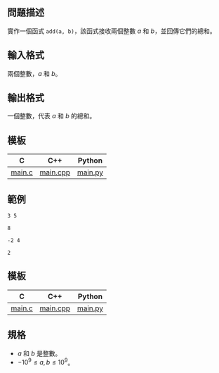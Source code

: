 ## 問題描述

實作一個函式 `add(a, b)`，該函式接收兩個整數 $a$ 和 $b$，並回傳它們的總和。

## 輸入格式

兩個整數，$a$ 和 $b$。

## 輸出格式

一個整數，代表 $a$ 和 $b$ 的總和。

## 模板

| C | C++ | Python |
| -------- | -------- | -------- |
| [main.c](file://main.c) | [main.cpp](file://main.cpp) | [main.py](file://main.py) |

## 範例

```input1
3 5
```

```output1
8
```

```input2
-2 4
```

```output2
2
```

## 模板

| C | C++ | Python |
| -------- | -------- | -------- |
| [main.c](file://main.c) | [main.cpp](file://main.cpp) | [main.py](file://main.py) |

## 規格
- $a$ 和 $b$ 是整數。
- $-10^9 \leq a, b \leq 10^9$。
